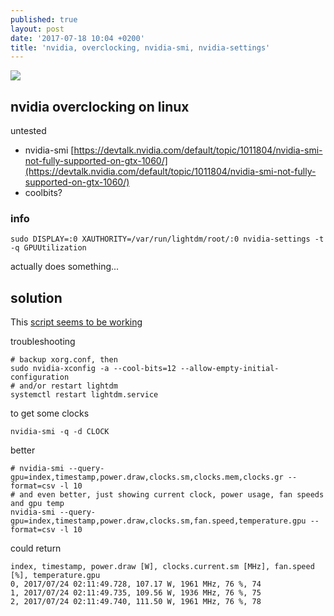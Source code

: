 ```yaml
---
published: true
layout: post
date: '2017-07-18 10:04 +0200'
title: 'nvidia, overclocking, nvidia-smi, nvidia-settings'
---
```

![](https://images.nvidia.com/pascal/img/gtx1060/GeForce_GTX_1060_Front.png)

## nvidia overclocking on linux

untested

- nvidia-smi [https://devtalk.nvidia.com/default/topic/1011804/nvidia-smi-not-fully-supported-on-gtx-1060/](https://devtalk.nvidia.com/default/topic/1011804/nvidia-smi-not-fully-supported-on-gtx-1060/)
- coolbits?

### info

    sudo DISPLAY=:0 XAUTHORITY=/var/run/lightdm/root/:0 nvidia-settings -t -q GPUUtilization

actually does something...

## solution

This [script seems to be working](https://github.com/brontosaurusrex/postbang/blob/master/misc/bin/overclock)

troubleshooting

    # backup xorg.conf, then
    sudo nvidia-xconfig -a --cool-bits=12 --allow-empty-initial-configuration
    # and/or restart lightdm
    systemctl restart lightdm.service
    
to get some clocks

    nvidia-smi -q -d CLOCK
    
better

    # nvidia-smi --query-gpu=index,timestamp,power.draw,clocks.sm,clocks.mem,clocks.gr --format=csv -l 10
    # and even better, just showing current clock, power usage, fan speeds and gpu temp
    nvidia-smi --query-gpu=index,timestamp,power.draw,clocks.sm,fan.speed,temperature.gpu --format=csv -l 10
    
could return

    index, timestamp, power.draw [W], clocks.current.sm [MHz], fan.speed [%], temperature.gpu
    0, 2017/07/24 02:11:49.728, 107.17 W, 1961 MHz, 76 %, 74
    1, 2017/07/24 02:11:49.735, 109.56 W, 1936 MHz, 76 %, 75
    2, 2017/07/24 02:11:49.740, 111.50 W, 1961 MHz, 76 %, 78
